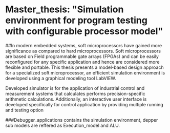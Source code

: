 # Master_thesis: "Simulation environment for program testing with configurable processor model"
##In modern embedded systems, soft microprocessors have gained more significance as compared to hard microprocessors. Soft microprocessors are based on Field programmable gate arrays (FPGAs) and can be easily reconfigured for any specific application and hence are considered more flexible and portable. This thesis presents a model-based design approach for a specialized soft microprocessor, an efficient simulation environment is developed using a graphical modeling tool LabVIEW. 

Developed simulator is for the application of industrial control and measurement systems that calculates performs precision-specific arithmetic calculations. Additionally, an interactive user interface is developed specifically for control application by providing multiple running and testing option

###Debugger_applications contains the simulation environment, depper sub models are reffered as Execution_model and ALU. 
